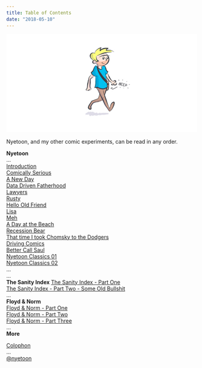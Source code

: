 ```yaml
---
title: Table of Contents
date: "2018-05-10"
---
```



<!-- end -->
![TableContentsHeader](./nyetoon_toc.jpg)

Nyetoon, and my other comic experiments, can be read in any order.

<b>Nyetoon</b>
<br>
...
<br>
[Introduction](../00-nyetoon-redux-intro)
<br>
[Comically Serious](../01-nyetoon-comicallyserious)
<br>
[A New Day](../02-nyetoon-anewday)
<br>
[Data Driven Fatherhood](../04-nyetoon-fatherhoodanalytics)
<br>
[Lawyers](../05-nyetoon-lawyercartoons)
<br>
[Rusty](../06-nyetoon-rusty)
<br>
[Hello Old Friend](../07-nyetoon-failure)
<br>
[Lisa](../08-nyetoon-lisa)
<br>
[Meh](../09-nyetoon-meh)
<br>
[A Day at the Beach](../10-nyetoon-adayatthebeach)
<br>
[Recession Bear](../11-nyetoon-recessionbear)
<br>
[That time I took Chomsky to the Dodgers](../16-nyetoon-chomsky)
<br>
[Driving Comics](../17-nyetoon-drivingcomics)
<br>
[Better Call Saul](../18-nyetoon-bettercallsaul)
<br>
[Nyetoon Classics 01](../19-nyetoon-nyetoonclassics01)
<br>
[Nyetoon Classics 02](../20-nyetoon-nyetoonclassics02)
<br>
...
<br>
...
<br>
<b>The Sanity Index</b>
[The Sanity Index - Part One](../03-nyetoon-sanityindex)
<br>
[The Sanity Index - Part Two - Some Old Bullshit](../12-nyetoon-someoldbullshit)
<br>
...
<br>
<b>Floyd & Norm</b>
<br>
[Floyd & Norm - Part One](../13-nyetoon-floydandnorm01)
<br>
[Floyd & Norm - Part Two](../14-nyetoon-floydandnorm02)
<br>
[Floyd & Norm - Part Three](../15-nyetoon-floydandnorm03)
<br>
...
<br>
<b>More</b>


[Colophon](../colophon)
<br>
...
<br>
[@nyetoon](http://twitter.com/nyetoon)
